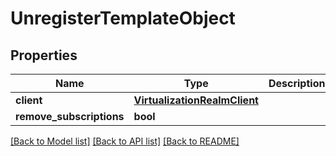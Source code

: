 # UnregisterTemplateObject

## Properties
Name | Type | Description | Notes
------------ | ------------- | ------------- | -------------
**client** | [**VirtualizationRealmClient**](VirtualizationRealmClient.md) |  | [optional] 
**remove_subscriptions** | **bool** |  | 

[[Back to Model list]](../README.md#documentation-for-models) [[Back to API list]](../README.md#documentation-for-api-endpoints) [[Back to README]](../README.md)


